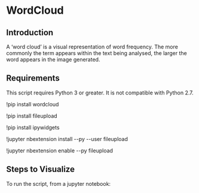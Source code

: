 # WordCloud

## Introduction

A ‘word cloud’ is a visual representation of word frequency. The more commonly the term appears within the text being analysed, the larger the word appears in the image generated.

## Requirements

This script requires Python 3 or greater. It is not compatible with Python 2.7.

!pip install wordcloud

!pip install fileupload

!pip install ipywidgets

!jupyter nbextension install --py --user fileupload

!jupyter nbextension enable --py fileupload

## Steps to Visualize

To run the script, from a jupyter notebook:

